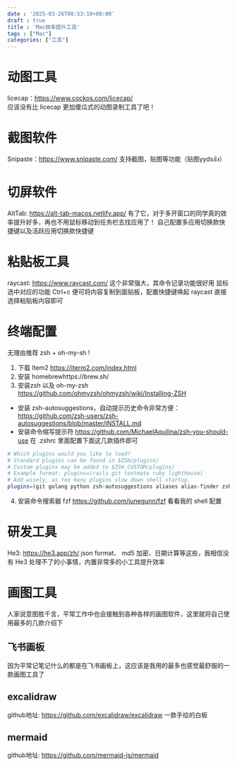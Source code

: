 ```yaml
---
date : '2025-03-26T08:53:10+08:00'
draft : true
title : 'Mac效率提升工具'
tags : ["Mac"]
categories: ["工具"]
---
```

# 动图工具
licecap：https://www.cockos.com/licecap/  
应该没有比 licecap 更加傻瓜式的动图录制工具了吧！

# 截图软件
Snipaste：https://www.snipaste.com/ 
支持截图，贴图等功能（贴图yyds👍）


# 切屏软件
AltTab:  https://alt-tab-macos.netlify.app/ 
有了它，对于多开窗口的同学真的效率提升好多，再也不用鼠标移动到任务栏去找应用了！
自己配置多应用切换款快捷键以及活跃应用切换款快捷键

# 粘贴板工具
raycast: https://www.raycast.com/ 
这个非常强大，其命令记录功能很好用
鼠标选中对应的功能 Ctrl+c 便可将内容复制到面贴板，配置快捷键唤起 raycast 直接选择粘贴板内容即可


# 终端配置
无理由推荐 zsh + oh-my-sh !
1. 下载 Item2 https://iterm2.com/index.html 
2. 安装 homebrewhttps://brew.sh/ 
3. 安装zsh  以及 oh-my-zsh https://github.com/ohmyzsh/ohmyzsh/wiki/Installing-ZSH 
- 安装 zsh-autosuggestions，自动提示历史命令非常方便：https://github.com/zsh-users/zsh-autosuggestions/blob/master/INSTALL.md 
- 安装命令缩写提示符 https://github.com/MichaelAquilina/zsh-you-should-use 
在 .zshrc 里面配置下面这几款插件即可
``` bash
# Which plugins would you like to load?
# Standard plugins can be found in $ZSH/plugins/
# Custom plugins may be added to $ZSH_CUSTOM/plugins/
# Example format: plugins=(rails git textmate ruby lighthouse)
# Add wisely, as too many plugins slow down shell startup.
plugins=(git golang python zsh-autosuggestions aliases alias-finder zsh-you-should-use docker)  
``` 
4. 安装命令搜索器 fzf https://github.com/junegunn/fzf 
看看我的 shell 配置


# 研发工具
He3: https://he3.app/zh/ 
json format、 md5 加密、日期计算等这些，我相信没有 He3 处理不了的小事情，内置非常多的小工具提升效率





# 画图工具
人家说意图胜千言，平常工作中也会接触到各种各样的画图软件，这里就将自己使用最多的几款介绍下


## 飞书画板
因为平常记笔记什么的都是在飞书画板上，这应该是我用的最多也感觉最舒服的一款画图工具了

## excalidraw
github地址: https://github.com/excalidraw/excalidraw
一款手绘的白板

## mermaid
github地址: https://github.com/mermaid-js/mermaid
